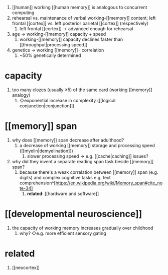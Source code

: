 1. [[human]] working [[human memory]] is analogous to concurrent computing
2. rehearsal vs. maintenance of verbal working-[[memory]] content; left frontal [[cortex]] vs. left posterior parietal [[cortex]] (respectively)
	1. left frontal [[cortex]] → advanced enough for rehearsal
3. age → working-[[memory]] capacity + speed
	1. working-[[memory]] capacity declines faster than [[throughput|processing speed]]
4. genetics → working [[memory]] · correlation
	1. ~50% genetically determined

# capacity
1. too many clozes (usually ≥5) of the same card (working [[memory]] analogy)
	1. ◇exponential increase in complexity ([[logical conjunction|conjunction]])

# [[memory]] span
1. why does [[memory]] span decrease after adulthood?
	1. a decrease of working [[memory]] storage and processing speed ([[myelin|demyelination]])
		1. slower processing speed → e.g. [[cache|caching]] issues?
2. why did they invent a separate reading span task beside [[memory]] span?
	1. because there's a weak correlation between [[memory]] span (e.g. digits) and complex cognitive tasks e.g. text comprehension^[https://en.wikipedia.org/wiki/Memory_span#cite_note-34]
		1. **related**: [[hardware and software]]

# [[developmental neuroscience]]
1. the capacity of working memory increases gradually over childhood
	1. why? ◇e.g. more efficient sensory gating

# related
1. [[neocortex]]